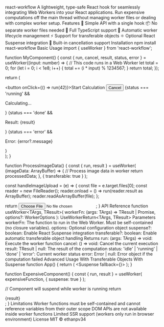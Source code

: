 react-workflow
A lightweight, type-safe React hook for seamlessly integrating Web Workers into your React applications. Run expensive computations off the main thread without managing worker files or dealing with complex worker setup.
Features
🚀 Simple API with a single hook
📦 No separate worker files needed
💪 Full TypeScript support
🔄 Automatic worker lifecycle management
⚡ Support for transferable objects
⚛️ Optional React Suspense integration
🛑 Built-in cancellation support
Installation
npm install react-workflow
Basic Usage
import { useWorker } from 'react-workflow';

function MyComponent() {
  const { run, cancel, result, status, error } = useWorker((input: number) => {
    // This code runs in a Web Worker
    let total = 0;
    for (let i = 0; i < 1e8; i++) {
      total += (i * input) % 1234567;
    }
    return total;
  });

  return (
    <div>
      <button onClick={() => run(42)}>Start Calculation</button>
      <button onClick={cancel}>Cancel</button>
      {status === 'running' && <p>Calculating...</p>}
      {status === 'done' && <p>Result: {result}</p>}
      {status === 'error' && <p>Error: {error?.message}</p>}
    </div>
  );
}

function ProcessImageData() {
  const { run, result } = useWorker(
    (imageData: ArrayBuffer) => {
      // Process image data in worker
      return processedData;
    },
    { transferable: true }
  );

  const handleImageUpload = (e) => {
    const file = e.target.files[0];
    const reader = new FileReader();
    reader.onload = () => run(reader.result as ArrayBuffer);
    reader.readAsArrayBuffer(file);
  };

  return <input type="file" onChange={handleImageUpload} />;
}
API Reference
function useWorker<TArgs, TResult>(
  workerFn: (args: TArgs) => TResult | Promise<TResult>,
  options?: WorkerOptions
): UseWorkerReturn<TArgs, TResult>
Parameters
workerFn: The function to run in the Web Worker. Must be self-contained (no closure variables).
options: Optional configuration object
suspense?: boolean: Enable React Suspense integration
transferable?: boolean: Enable automatic transferable object handling
Returns
run: (args: TArgs) => void: Execute the worker function
cancel: () => void: Cancel the current execution
result: TResult | null: The result of the computation
status: 'idle' | 'running' | 'done' | 'error': Current worker status
error: Error | null: Error object if the computation failed
Advanced Usage
With Transferable Objects
With Suspense
function App() {
  return (
    <Suspense fallback={<LoadingSpinner />}>
      <ExpensiveComponent />
    </Suspense>
  );
}

function ExpensiveComponent() {
  const { run, result } = useWorker(
    expensiveFunction,
    { suspense: true }
  );
  
  // Component will suspend while worker is running
  return <div>{result}</div>;
}
Limitations
Worker functions must be self-contained and cannot reference variables from their outer scope
DOM APIs are not available inside worker functions
Limited SSR support (workers only run in browser environment)
License
MIT © ethanpv34
